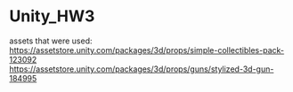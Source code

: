# Unity_HW3

assets that were used: <br>
https://assetstore.unity.com/packages/3d/props/simple-collectibles-pack-123092 <br>
https://assetstore.unity.com/packages/3d/props/guns/stylized-3d-gun-184995 <br>
